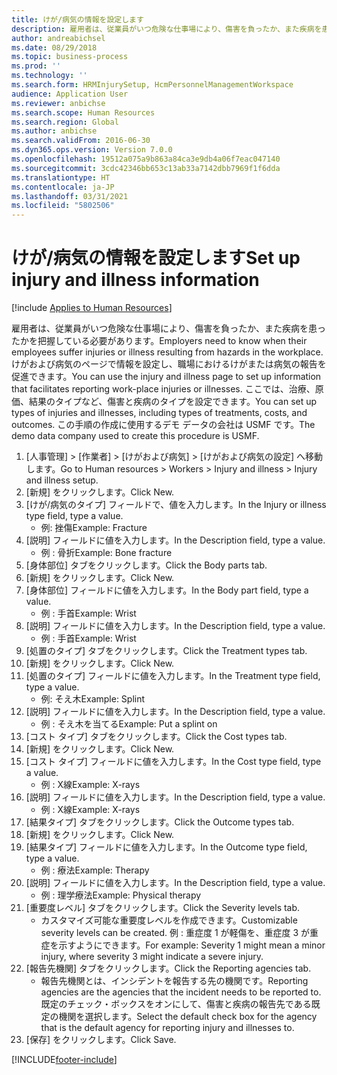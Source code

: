 ```yaml
---
title: けが/病気の情報を設定します
description: 雇用者は、従業員がいつ危険な仕事場により、傷害を負ったか、また疾病を患ったかを把握している必要があります。
author: andreabichsel
ms.date: 08/29/2018
ms.topic: business-process
ms.prod: ''
ms.technology: ''
ms.search.form: HRMInjurySetup, HcmPersonnelManagementWorkspace
audience: Application User
ms.reviewer: anbichse
ms.search.scope: Human Resources
ms.search.region: Global
ms.author: anbichse
ms.search.validFrom: 2016-06-30
ms.dyn365.ops.version: Version 7.0.0
ms.openlocfilehash: 19512a075a9b863a84ca3e9db4a06f7eac047140
ms.sourcegitcommit: 3cdc42346bb653c13ab33a7142dbb7969f1f6dda
ms.translationtype: HT
ms.contentlocale: ja-JP
ms.lasthandoff: 03/31/2021
ms.locfileid: "5802506"
---
```

# <a name="set-up-injury-and-illness-information"></a><span data-ttu-id="55c49-103">けが/病気の情報を設定します</span><span class="sxs-lookup"><span data-stu-id="55c49-103">Set up injury and illness information</span></span>

[!include [Applies to Human Resources](../includes/applies-to-hr.md)]



<span data-ttu-id="55c49-104">雇用者は、従業員がいつ危険な仕事場により、傷害を負ったか、また疾病を患ったかを把握している必要があります。</span><span class="sxs-lookup"><span data-stu-id="55c49-104">Employers need to know when their employees suffer injuries or illness resulting from hazards in the workplace.</span></span> <span data-ttu-id="55c49-105">けがおよび病気のページで情報を設定し、職場におけるけがまたは病気の報告を促進できます。</span><span class="sxs-lookup"><span data-stu-id="55c49-105">You can use the injury and illness page to set up information that facilitates reporting work-place injuries or illnesses.</span></span> <span data-ttu-id="55c49-106">ここでは、治療、原価、結果のタイプなど、傷害と疾病のタイプを設定できます。</span><span class="sxs-lookup"><span data-stu-id="55c49-106">You can set up types of injuries and illnesses, including types of treatments, costs, and outcomes.</span></span> <span data-ttu-id="55c49-107">この手順の作成に使用するデモ データの会社は USMF です。</span><span class="sxs-lookup"><span data-stu-id="55c49-107">The demo data company used to create this procedure is USMF.</span></span>

1. <span data-ttu-id="55c49-108">[人事管理] > [作業者] > [けがおよび病気] > [けがおよび病気の設定] へ移動します。</span><span class="sxs-lookup"><span data-stu-id="55c49-108">Go to Human resources > Workers > Injury and illness > Injury and illness setup.</span></span>
2. <span data-ttu-id="55c49-109">[新規] をクリックします。</span><span class="sxs-lookup"><span data-stu-id="55c49-109">Click New.</span></span>
3. <span data-ttu-id="55c49-110">[けが/病気のタイプ] フィールドで、値を入力します。</span><span class="sxs-lookup"><span data-stu-id="55c49-110">In the Injury or illness type field, type a value.</span></span>
    * <span data-ttu-id="55c49-111">例: 挫傷</span><span class="sxs-lookup"><span data-stu-id="55c49-111">Example: Fracture</span></span>  
4. <span data-ttu-id="55c49-112">[説明] フィールドに値を入力します。</span><span class="sxs-lookup"><span data-stu-id="55c49-112">In the Description field, type a value.</span></span>
    * <span data-ttu-id="55c49-113">例 : 骨折</span><span class="sxs-lookup"><span data-stu-id="55c49-113">Example: Bone fracture</span></span>  
5. <span data-ttu-id="55c49-114">[身体部位] タブをクリックします。</span><span class="sxs-lookup"><span data-stu-id="55c49-114">Click the Body parts tab.</span></span>
6. <span data-ttu-id="55c49-115">[新規] をクリックします。</span><span class="sxs-lookup"><span data-stu-id="55c49-115">Click New.</span></span>
7. <span data-ttu-id="55c49-116">[身体部位] フィールドに値を入力します。</span><span class="sxs-lookup"><span data-stu-id="55c49-116">In the Body part field, type a value.</span></span>
    * <span data-ttu-id="55c49-117">例 : 手首</span><span class="sxs-lookup"><span data-stu-id="55c49-117">Example: Wrist</span></span>  
8. <span data-ttu-id="55c49-118">[説明] フィールドに値を入力します。</span><span class="sxs-lookup"><span data-stu-id="55c49-118">In the Description field, type a value.</span></span>
    * <span data-ttu-id="55c49-119">例 : 手首</span><span class="sxs-lookup"><span data-stu-id="55c49-119">Example: Wrist</span></span>  
9. <span data-ttu-id="55c49-120">[処置のタイプ] タブをクリックします。</span><span class="sxs-lookup"><span data-stu-id="55c49-120">Click the Treatment types tab.</span></span>
10. <span data-ttu-id="55c49-121">[新規] をクリックします。</span><span class="sxs-lookup"><span data-stu-id="55c49-121">Click New.</span></span>
11. <span data-ttu-id="55c49-122">[処置のタイプ] フィールドに値を入力します。</span><span class="sxs-lookup"><span data-stu-id="55c49-122">In the Treatment type field, type a value.</span></span>
    * <span data-ttu-id="55c49-123">例: そえ木</span><span class="sxs-lookup"><span data-stu-id="55c49-123">Example: Splint</span></span>  
12. <span data-ttu-id="55c49-124">[説明] フィールドに値を入力します。</span><span class="sxs-lookup"><span data-stu-id="55c49-124">In the Description field, type a value.</span></span>
    * <span data-ttu-id="55c49-125">例 : そえ木を当てる</span><span class="sxs-lookup"><span data-stu-id="55c49-125">Example: Put a splint on</span></span>  
13. <span data-ttu-id="55c49-126">[コスト タイプ] タブをクリックします。</span><span class="sxs-lookup"><span data-stu-id="55c49-126">Click the Cost types tab.</span></span>
14. <span data-ttu-id="55c49-127">[新規] をクリックします。</span><span class="sxs-lookup"><span data-stu-id="55c49-127">Click New.</span></span>
15. <span data-ttu-id="55c49-128">[コスト タイプ] フィールドに値を入力します。</span><span class="sxs-lookup"><span data-stu-id="55c49-128">In the Cost type field, type a value.</span></span>
    * <span data-ttu-id="55c49-129">例 : X線</span><span class="sxs-lookup"><span data-stu-id="55c49-129">Example: X-rays</span></span>  
16. <span data-ttu-id="55c49-130">[説明] フィールドに値を入力します。</span><span class="sxs-lookup"><span data-stu-id="55c49-130">In the Description field, type a value.</span></span>
    * <span data-ttu-id="55c49-131">例 : X線</span><span class="sxs-lookup"><span data-stu-id="55c49-131">Example: X-rays</span></span>  
17. <span data-ttu-id="55c49-132">[結果タイプ] タブをクリックします。</span><span class="sxs-lookup"><span data-stu-id="55c49-132">Click the Outcome types tab.</span></span>
18. <span data-ttu-id="55c49-133">[新規] をクリックします。</span><span class="sxs-lookup"><span data-stu-id="55c49-133">Click New.</span></span>
19. <span data-ttu-id="55c49-134">[結果タイプ] フィールドに値を入力します。</span><span class="sxs-lookup"><span data-stu-id="55c49-134">In the Outcome type field, type a value.</span></span>
    * <span data-ttu-id="55c49-135">例 : 療法</span><span class="sxs-lookup"><span data-stu-id="55c49-135">Example: Therapy</span></span>  
20. <span data-ttu-id="55c49-136">[説明] フィールドに値を入力します。</span><span class="sxs-lookup"><span data-stu-id="55c49-136">In the Description field, type a value.</span></span>
    * <span data-ttu-id="55c49-137">例 : 理学療法</span><span class="sxs-lookup"><span data-stu-id="55c49-137">Example: Physical therapy</span></span>  
21. <span data-ttu-id="55c49-138">[重要度レベル] タブをクリックします。</span><span class="sxs-lookup"><span data-stu-id="55c49-138">Click the Severity levels tab.</span></span>
    * <span data-ttu-id="55c49-139">カスタマイズ可能な重要度レベルを作成できます。</span><span class="sxs-lookup"><span data-stu-id="55c49-139">Customizable severity levels can be created.</span></span> <span data-ttu-id="55c49-140">例 : 重症度 1 が軽傷を、重症度 3 が重症を示すようにできます。</span><span class="sxs-lookup"><span data-stu-id="55c49-140">For example: Severity 1 might mean a minor injury, where severity 3 might indicate a severe injury.</span></span>  
22. <span data-ttu-id="55c49-141">[報告先機関] タブをクリックします。</span><span class="sxs-lookup"><span data-stu-id="55c49-141">Click the Reporting agencies tab.</span></span>
    * <span data-ttu-id="55c49-142">報告先機関とは、インシデントを報告する先の機関です。</span><span class="sxs-lookup"><span data-stu-id="55c49-142">Reporting agencies are the agencies that the incident needs to be reported to.</span></span> <span data-ttu-id="55c49-143">既定のチェック・ボックスをオンにして、傷害と疾病の報告先である既定の機関を選択します。</span><span class="sxs-lookup"><span data-stu-id="55c49-143">Select the default check box for the agency that is the default agency for reporting injury and illnesses to.</span></span>  
23. <span data-ttu-id="55c49-144">[保存] をクリックします。</span><span class="sxs-lookup"><span data-stu-id="55c49-144">Click Save.</span></span>



[!INCLUDE[footer-include](../includes/footer-banner.md)]